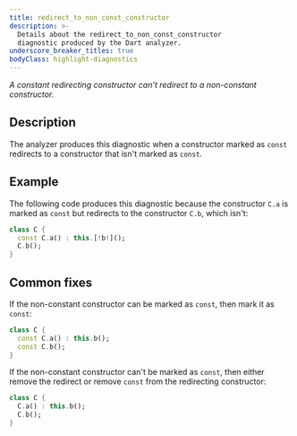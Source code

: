 ```yaml
---
title: redirect_to_non_const_constructor
description: >-
  Details about the redirect_to_non_const_constructor
  diagnostic produced by the Dart analyzer.
underscore_breaker_titles: true
bodyClass: highlight-diagnostics
---
```


_A constant redirecting constructor can't redirect to a non-constant
constructor._

## Description

The analyzer produces this diagnostic when a constructor marked as `const`
redirects to a constructor that isn't marked as `const`.

## Example

The following code produces this diagnostic because the constructor `C.a`
is marked as `const` but redirects to the constructor `C.b`, which isn't:

```dart
class C {
  const C.a() : this.[!b!]();
  C.b();
}
```

## Common fixes

If the non-constant constructor can be marked as `const`, then mark it as
`const`:

```dart
class C {
  const C.a() : this.b();
  const C.b();
}
```

If the non-constant constructor can't be marked as `const`, then either
remove the redirect or remove `const` from the redirecting constructor:

```dart
class C {
  C.a() : this.b();
  C.b();
}
```
